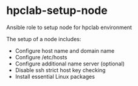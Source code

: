 # hpclab-setup-node
Ansible role to setup node for hpclab environment

The setup of a node includes:
* Configure host name and domain name
* Configure /etc/hosts
* Configure additional name server (optional)
* Disable ssh strict host key checking
* Install essential Linux packages

